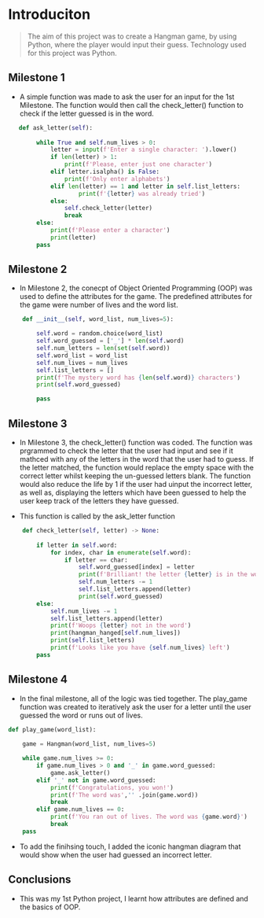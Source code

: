 # Introduciton

> The aim of this project was to create a Hangman game, by using Python, where the player would input their guess. Technology used for this project was Python. 

## Milestone 1

- A simple function was made to ask the user for an input for the 1st Milestone. The function would then call the check_letter() function to check if the letter guessed is in the word.
  
```python
   def ask_letter(self):
          
        while True and self.num_lives > 0:
            letter = input(f'Enter a single character: ').lower()
            if len(letter) > 1:
                print(f'Please, enter just one character')
            elif letter.isalpha() is False:
                print(f'Only enter alphabets')    
            elif len(letter) == 1 and letter in self.list_letters:                                      
                    print(f'{letter} was already tried')          
            else:                         
                self.check_letter(letter)
                break   
        else:
            print(f'Please enter a character')
            print(letter)                                                                      
        pass
```

## Milestone 2

- In Milestone 2, the conecpt of Object Oriented Programming (OOP) was used to define the attributes for the game. The predefined attributes for the game were number of lives and the word list.

```python
    def __init__(self, word_list, num_lives=5):

        self.word = random.choice(word_list)
        self.word_guessed = ['_'] * len(self.word)
        self.num_letters = len(set(self.word))
        self.word_list = word_list
        self.num_lives = num_lives
        self.list_letters = []
        print(f'The mystery word has {len(self.word)} characters')
        print(self.word_guessed)

        pass
```

## Milestone 3

- In Milestone 3, the check_letter() function was coded. The function was prgrammed to check the letter that the user had input and see if it mathced with any of the letters in the word that the user had to guess. If the letter matched, the function would replace the empty space with the correct letter whilst keeping the un-guessed letters blank. The function would also reduce the life by 1 if the user had uinput the incorrect letter, as well as, displaying the letters which have been guessed to help the user keep track of the letters they have guessed.

- This function is called by the ask_letter function
```python
    def check_letter(self, letter) -> None:
                       
        if letter in self.word:
            for index, char in enumerate(self.word):
                if letter == char:
                    self.word_guessed[index] = letter
                    print(f'Brilliant! the letter {letter} is in the word')
                    self.num_letters -= 1
                    self.list_letters.append(letter) 
                    print(self.word_guessed)              
        else:
            self.num_lives -= 1
            self.list_letters.append(letter)
            print(f'Woops {letter} not in the word')
            print(hangman_hanged[self.num_lives])
            print(self.list_letters)
            print(f'Looks like you have {self.num_lives} left')
        pass
```
## Milestone 4
- In the final milestone, all of the logic was tied together. The play_game function was created to iteratively ask the user for a letter until the user guessed the word or runs out of lives. 
```python
def play_game(word_list):
    
    game = Hangman(word_list, num_lives=5)

    while game.num_lives >= 0:
        if game.num_lives > 0 and '_' in game.word_guessed:
            game.ask_letter()
        elif '_' not in game.word_guessed:
            print(f'Congratulations, you won!')
            print(f'The word was','' .join(game.word))
            break
        elif game.num_lives == 0:
            print(f'You ran out of lives. The word was {game.word}')
            break
    pass
```
- To add the finihsing touch, I added the iconic hangman diagram that would show when the user had guessed an incorrect letter.

## Conclusions

- This was my 1st Python project, I learnt how attributes are defined and the basics of OOP.
